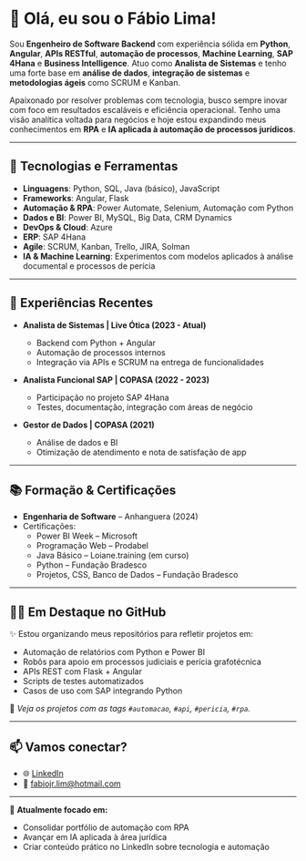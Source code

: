 # 👋 Olá, eu sou o Fábio Lima!

Sou **Engenheiro de Software Backend** com experiência sólida em **Python**, **Angular**, **APIs RESTful**, **automação de processos**, **Machine Learning**, **SAP 4Hana** e **Business Intelligence**. Atuo como **Analista de Sistemas** e tenho uma forte base em **análise de dados**, **integração de sistemas** e **metodologias ágeis** como SCRUM e Kanban.

Apaixonado por resolver problemas com tecnologia, busco sempre inovar com foco em resultados escaláveis e eficiência operacional. Tenho uma visão analítica voltada para negócios e hoje estou expandindo meus conhecimentos em **RPA** e **IA aplicada à automação de processos jurídicos**.

---

## 🚀 Tecnologias e Ferramentas

- **Linguagens**: Python, SQL, Java (básico), JavaScript
- **Frameworks**: Angular, Flask
- **Automação & RPA**: Power Automate, Selenium, Automação com Python
- **Dados e BI**: Power BI, MySQL, Big Data, CRM Dynamics
- **DevOps & Cloud**: Azure
- **ERP**: SAP 4Hana
- **Agile**: SCRUM, Kanban, Trello, JIRA, Solman
- **IA & Machine Learning**: Experimentos com modelos aplicados à análise documental e processos de perícia

---

## 💼 Experiências Recentes

- **Analista de Sistemas | Live Ótica (2023 - Atual)**
  - Backend com Python + Angular
  - Automação de processos internos
  - Integração via APIs e SCRUM na entrega de funcionalidades

- **Analista Funcional SAP | COPASA (2022 - 2023)**
  - Participação no projeto SAP 4Hana
  - Testes, documentação, integração com áreas de negócio

- **Gestor de Dados | COPASA (2021)**
  - Análise de dados e BI
  - Otimização de atendimento e nota de satisfação de app

---

## 📚 Formação & Certificações

- **Engenharia de Software** – Anhanguera (2024)
- Certificações:
  - Power BI Week – Microsoft
  - Programação Web – Prodabel
  - Java Básico – Loiane.training (em curso)
  - Python – Fundação Bradesco
  - Projetos, CSS, Banco de Dados – Fundação Bradesco

---

## 👨‍💻 Em Destaque no GitHub

✨ Estou organizando meus repositórios para refletir projetos em:

- Automação de relatórios com Python e Power BI
- Robôs para apoio em processos judiciais e perícia grafotécnica
- APIs REST com Flask + Angular
- Scripts de testes automatizados
- Casos de uso com SAP integrando Python

🔧 *Veja os projetos com as tags `#automacao`, `#api`, `#pericia`, `#rpa`.*

---

## 📫 Vamos conectar?

- 🌐 [LinkedIn](https://www.linkedin.com/in/lima-fábio/)
- 📧 fabiojr.lim@hotmail.com

---

🎯 **Atualmente focado em:**
- Consolidar portfólio de automação com RPA
- Avançar em IA aplicada à área jurídica
- Criar conteúdo prático no LinkedIn sobre tecnologia e automação

